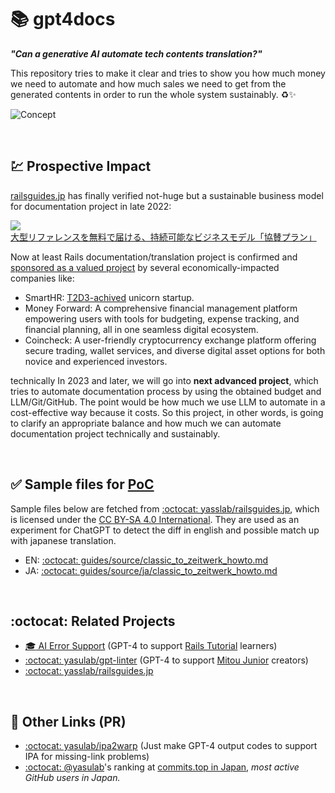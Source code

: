 # :books: gpt4docs
_**"Can a generative AI automate tech contents translation?"**_

This repository tries to make it clear and tries to show you how much money we need to automate and how much sales we need to get from the generated contents in order to run the whole system sustainably. ♻️✨

![Concept](https://user-images.githubusercontent.com/155807/229406231-775fb259-7418-451f-b679-bacd96c36534.png)


<br>

## :chart: Prospective Impact
[railsguides.jp](https://railsguides.jp/) has finally verified not-huge but a sustainable business model for documentation project in late 2022:

[![大型リファレンスを無料で届ける、持続可能なビジネスモデル「協賛プラン」](https://i.gyazo.com/6f35dcb59a954797d6d4e01dfa58ec99.png)](https://speakerdeck.com/yasslab/railsguides-jp-sponsors)

Now at least Rails documentation/translation project is confirmed and [sponsored as a valued project](https://railsguides.jp/sponsors#examples) by several economically-impacted companies like:

- SmartHR: [T2D3-achived](https://www.businessinsider.jp/post-266878) unicorn startup.
- Money Forward: A comprehensive financial management platform empowering users with tools for budgeting, expense tracking, and financial planning, all in one seamless digital ecosystem.
- Coincheck: A user-friendly cryptocurrency exchange platform offering secure trading, wallet services, and diverse digital asset options for both novice and experienced investors.

technically In 2023 and later, we will go into **next advanced project**, which tries to automate documentation process by using the obtained budget and LLM/Git/GitHub. The point would be how much we use LLM to automate in a cost-effective way because it costs. So this project, in other words, is going to clarify an appropriate balance and how much we can automate documentation project technically and sustainably.

<br>

## :white_check_mark: Sample files for [PoC](https://en.wikipedia.org/wiki/Proof_of_concept)

Sample files below are fetched from [:octocat: yasslab/railsguides.jp](https://github.com/yasslab/railsguides.jp), which is licensed under the [CC BY-SA 4.0 International](https://github.com/yasslab/railsguides.jp#%E3%83%A9%E3%82%A4%E3%82%BB%E3%83%B3%E3%82%B9). They are used as an experiment for ChatGPT to detect the diff in english and possible match up with japanese translation.

- EN: [:octocat: guides/source/classic_to_zeitwerk_howto.md](https://github.com/yasulab/gpt4docs/blob/main/guides/source/classic_to_zeitwerk_howto.md)
- JA: [:octocat: guides/source/ja/classic_to_zeitwerk_howto.md](https://github.com/yasulab/gpt4docs/blob/main/guides/source/ja/classic_to_zeitwerk_howto.md)

<br>

## :octocat: Related Projects
- [:mortar_board: AI Error Support](https://twitter.com/RailsTutorialJP/status/1638753466222010370) (GPT-4 to support [Rails Tutorial](https://railstutorial.jp/) learners)
- [:octocat: yasulab/gpt-linter](https://github.com/yasulab/gpt-linter) (GPT-4 to support [Mitou Junior](https://github.com/mitou/jr.mitou.org) creators)
- [:octocat: yasslab/railsguides.jp](https://github.com/yasslab/railsguides.jp)

<br>

## :wrench: Other Links (PR)
- [:octocat: yasulab/ipa2warp](https://github.com/yasulab/ipa2warp) (Just make GPT-4 output codes to support IPA for missing-link problems)
- [:octocat: @yasulab](https://github.com/yasulab)'s ranking at [commits.top in Japan](https://commits.top/japan.html#:~:text=yasulab), *most active GitHub users in Japan.*
